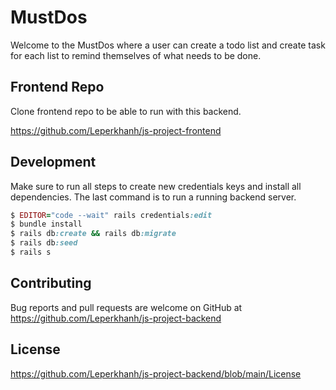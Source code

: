 # MustDos

Welcome to the MustDos where a user can create a todo list and create task for each list to remind themselves of what needs to be done.

## Frontend Repo

Clone frontend repo to be able to run with this backend.

https://github.com/Leperkhanh/js-project-frontend

## Development

Make sure to run all steps to create new credentials keys and install all dependencies. The last command is to run a running backend server.

```ruby
$ EDITOR="code --wait" rails credentials:edit
$ bundle install
$ rails db:create && rails db:migrate
$ rails db:seed
$ rails s
```

## Contributing

Bug reports and pull requests are welcome on GitHub at https://github.com/Leperkhanh/js-project-backend

## License

https://github.com/Leperkhanh/js-project-backend/blob/main/License

